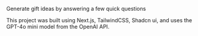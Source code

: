 Generate gift ideas by answering a few quick questions

This project was built using Next.js, TailwindCSS, Shadcn ui, and uses the GPT-4o mini model from the OpenAI API.
